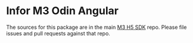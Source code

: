 # Infor M3 Odin Angular

The sources for this package are in the main [M3 H5 SDK][repo] repo. Please file issues and pull requests against that repo.

[repo]: https://github.com/infor-cloud/m3-h5-sdk
